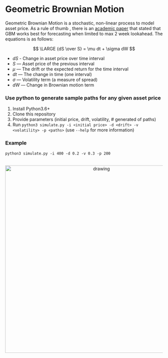 # Geometric Brownian Motion

Geometric Brownian Motion is a stochastic, non-linear process to model asset price. As a rule of thumb , there is an [academic paper](https://www.researchgate.net/publication/325987061_Forecasting_Share_Prices_of_Small_Size_Companies_in_Bursa_Malaysia_Using_Geometric_Brownian_Motion) that stated that GBM works best for forecasting when limited to max 2 week lookahead.
The equations is as follows:

$$ \LARGE {dS \over S} = \mu dt + \sigma dW $$

- $dS$ - Change in asset price over time interval
- $S$ — Asset price of the previous interval
- $\mu$ — The drift or the expected return for the time interval
- $dt$ — The change in time (one interval)
- $\sigma$ — Volatility term (a measure of spread)
- $dW$ — Change in Brownian motion term

### Use python to generate sample paths for any given asset price
1. Install Python3.6+
2. Clone this repository
3. Provide parameters (initial price, drift, volatility, # generated of paths)
4. Run `python3 simulate.py -i <initial price> -d <drift> -v <volatility> -p <paths>` (use `--help` for more information)

### Example
`python3 simulate.py -i 400 -d 0.2 -v 0.3 -p 200`
<br>
<br>
<p align="center">
  <img src="https://user-images.githubusercontent.com/60279271/178163238-6947c3d0-fa75-417f-a51e-43e09411db59.png" alt="drawing" width="600"/>
</p>
